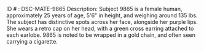 ID # : DSC-MATE-9865
Description: Subject 9865 is a female human, approximately 25 years of age, 5'6" in height, and weighing around 135 lbs. The subject has distinctive spots across her face, alongside her purple lips. She wears a retro cap on her head, with a green cross earring attached to each earlobe. 9865 is noted to be wrapped in a gold chain, and often seen carrying a cigarette.